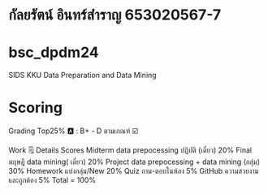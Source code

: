 # กัลยรัตน์ อินทร์สำราญ 653020567-7
# bsc_dpdm24
SIDS KKU Data Preparation and Data Mining
# Scoring
Grading Top25% 🅰️ : B+ - D ตามเกณฑ์ ☑️

Work 🗒️	Details	Scores
Midterm	data prepocessing ปฏิบัติ (เดี่ยว)	20%
Final	ทฤษฎี data mining( เดี่ยว)	20%
Project	data prepocessing + data mining (กลุ่ม)	30%
Homework	แบ่งกลุ่ม/New	20%
Quiz	ถาม-ตอบในห้อง	5%
GitHub	ความสวยงามและถูกต้อง	5%
Total	=	100%
